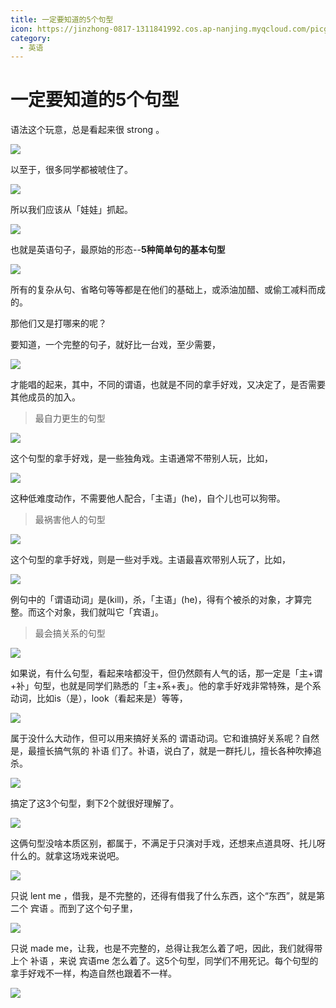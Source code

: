 ```yaml
---
title: 一定要知道的5个句型
icon: https://jinzhong-0817-1311841992.cos.ap-nanjing.myqcloud.com/picgo/%E8%8B%B1%E8%AF%AD.svg
category:
  - 英语
---
```

# 一定要知道的5个句型

语法这个玩意，总是看起来很 strong 。

<img src="/giant/1.png">

以至于，很多同学都被唬住了。

<img src="/giant/2.png">

所以我们应该从「娃娃」抓起。

<img src="/giant/3.png">

也就是英语句子，最原始的形态--**5种简单句的基本句型**

<img src="/giant/4.png">

所有的复杂从句、省略句等等都是在他们的基础上，或添油加醋、或偷工减料而成的。

那他们又是打哪来的呢？

要知道，一个完整的句子，就好比一台戏，至少需要，

<img src="/giant/5.png">

才能唱的起来，其中，不同的谓语，也就是不同的拿手好戏，又决定了，是否需要其他成员的加入。

> 最自力更生的句型

<img src="/giant/6.png">

这个句型的拿手好戏，是一些独角戏。主语通常不带别人玩，比如，

<img src="/giant/7.png">

这种低难度动作，不需要他人配合，「主语」(he)，自个儿也可以狗带。

> 最祸害他人的句型

<img src="/giant/8.png">

这个句型的拿手好戏，则是一些对手戏。主语最喜欢带别人玩了，比如，

<img src="/giant/9.png">

例句中的「谓语动词」是(kill)，杀，「主语」(he)，得有个被杀的对象，才算完整。而这个对象，我们就叫它「宾语」。

> 最会搞关系的句型

<img src="/giant/10.png">

如果说，有什么句型，看起来啥都没干，但仍然颇有人气的话，那一定是「主+谓+补」句型，也就是同学们熟悉的「主+系+表」。他的拿手好戏非常特殊，是个系动词，比如is（是），look（看起来是）等等，

<img src="/giant/11.png">

属于没什么大动作，但可以用来搞好关系的 谓语动词。它和谁搞好关系呢？自然是，最擅长搞气氛的 补语 们了。补语，说白了，就是一群托儿，擅长各种吹捧追杀。

<img src="/giant/12.png">

搞定了这3个句型，剩下2个就很好理解了。

<img src="/giant/13.png">

这俩句型没啥本质区别，都属于，不满足于只演对手戏，还想来点道具呀、托儿呀什么的。就拿这场戏来说吧。

<img src="/giant/14.png">

只说 lent me ，借我，是不完整的，还得有借我了什么东西，这个“东西”，就是第二个 宾语 。而到了这个句子里，

<img src="/giant/15.png">

只说 made me，让我，也是不完整的，总得让我怎么着了吧，因此，我们就得带上个 补语 ，来说 宾语me 怎么着了。这5个句型，同学们不用死记。每个句型的拿手好戏不一样，构造自然也跟着不一样。

<img src="/giant/16.png">